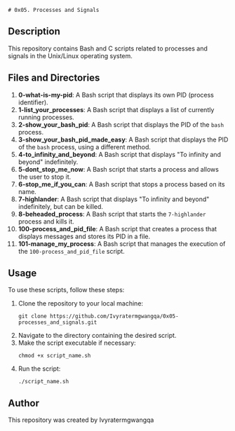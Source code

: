 ```
# 0x05. Processes and Signals
```

## Description
This repository contains Bash and C scripts related to processes and signals in the Unix/Linux operating system.

## Files and Directories
1. **0-what-is-my-pid**: A Bash script that displays its own PID (process identifier).
2. **1-list_your_processes**: A Bash script that displays a list of currently running processes.
3. **2-show_your_bash_pid**: A Bash script that displays the PID of the `bash` process.
4. **3-show_your_bash_pid_made_easy**: A Bash script that displays the PID of the `bash` process, using a different method.
5. **4-to_infinity_and_beyond**: A Bash script that displays "To infinity and beyond" indefinitely.
6. **5-dont_stop_me_now**: A Bash script that starts a process and allows the user to stop it.
7. **6-stop_me_if_you_can**: A Bash script that stops a process based on its name.
8. **7-highlander**: A Bash script that displays "To infinity and beyond" indefinitely, but can be killed.
9. **8-beheaded_process**: A Bash script that starts the `7-highlander` process and kills it.
10. **100-process_and_pid_file**: A Bash script that creates a process that displays messages and stores its PID in a file.
11. **101-manage_my_process**: A Bash script that manages the execution of the `100-process_and_pid_file` script.

## Usage
To use these scripts, follow these steps:
1. Clone the repository to your local machine:
   ```
   git clone https://github.com/Ivyratermgwangqa/0x05-processes_and_signals.git
   ```
2. Navigate to the directory containing the desired script.
3. Make the script executable if necessary:
   ```
   chmod +x script_name.sh
   ```
4. Run the script:
   ```
   ./script_name.sh
   ```

## Author
This repository was created by Ivyratermgwangqa 
